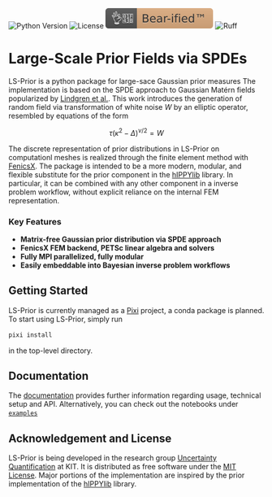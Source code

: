 ![Python Version](https://img.shields.io/python/required-version-toml?tomlFilePath=https%3A%2F%2Fraw.githubusercontent.com%2FUQatKIT%2FLS-Prior%2Fmain%2Fpyproject.toml)
![License](https://img.shields.io/github/license/UQatKIT/LS-Prior)
![Beartype](https://github.com/beartype/beartype-assets/raw/main/badge/bear-ified.svg)
![Ruff](https://img.shields.io/endpoint?url=https://raw.githubusercontent.com/astral-sh/ruff/main/assets/badge/v2.json)

# Large-Scale Prior Fields via SPDEs

LS-Prior is a python package for large-sace Gaussian prior measures The implementation is based on the SPDE approach to Gaussian Matérn fields popularized by
[Lindgren et al.](https://rss.onlinelibrary.wiley.com/doi/10.1111/j.1467-9868.2011.00777.x).
This work introduces the generation of random field via transformation of white noise $W$ by an elliptic operator, resembled by equations of the form

$$
\begin{equation*}
    \tau (\kappa^2 - \Delta)^{\nu/2} = W
\end{equation*}
$$

The discrete representation of prior distributions in LS-Prior on computationl meshes is realized through the finite element method with [FenicsX](https://fenicsproject.org/). The package is
intended to be a more modern, modular, and flexible substitute for the prior component in the [hIPPYlib](https://hippylib.github.io/) library. In particular, it can be combined with any other component in a inverse problem workflow, without explicit reliance on the internal FEM
representation.

### Key Features
- **Matrix-free Gaussian prior distribution via SPDE approach**
- **FenicsX FEM backend, PETSc linear algebra and solvers**
- **Fully MPI parallelized, fully modular**
- **Easily embeddable into Bayesian inverse problem workflows**

## Getting Started

LS-Prior is currently managed as a [Pixi](https://pixi.sh/latest/) project, a conda package is planned. To
start using LS-Prior, simply run
```bash
pixi install
```
in the top-level directory.

## Documentation

The [documentation](https://uqatkit.github.io/LS-Prior/) provides further information regarding usage, technical setup and API. Alternatively, you can check out the notebooks under [`examples`](https://github.com/UQatKIT/LS-Prior/tree/main/examples)

## Acknowledgement and License

LS-Prior is being developed in the research group [Uncertainty Quantification](https://www.scc.kit.edu/forschung/uq.php) at KIT. It is distributed as free software under the [MIT License](https://choosealicense.com/licenses/mit/). Major portions of the implementation are inspired by the
prior implementation of the [hIPPYlib](https://hippylib.github.io/) library.